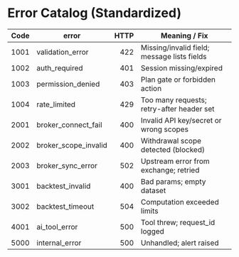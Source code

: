 # Error Catalog (Standardized)

| Code | error                | HTTP | Meaning / Fix |
|-----:|----------------------|-----:|----------------|
| 1001 | validation_error     | 422  | Missing/invalid field; message lists fields |
| 1002 | auth_required        | 401  | Session missing/expired |
| 1003 | permission_denied    | 403  | Plan gate or forbidden action |
| 1004 | rate_limited         | 429  | Too many requests; retry-after header set |
| 2001 | broker_connect_fail  | 400  | Invalid API key/secret or wrong scopes |
| 2002 | broker_scope_invalid | 400  | Withdrawal scope detected (blocked) |
| 2003 | broker_sync_error    | 502  | Upstream error from exchange; retried |
| 3001 | backtest_invalid     | 400  | Bad params; empty dataset |
| 3002 | backtest_timeout     | 504  | Computation exceeded limits |
| 4001 | ai_tool_error        | 500  | Tool threw; request_id logged |
| 5000 | internal_error       | 500  | Unhandled; alert raised |
